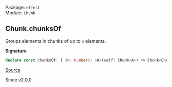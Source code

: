 Package: `effect`<br />
Module: `Chunk`<br />

## Chunk.chunksOf

Groups elements in chunks of up to `n` elements.

**Signature**

```ts
declare const chunksOf: { (n: number): <A>(self: Chunk<A>) => Chunk<Chunk<A>>; <A>(self: Chunk<A>, n: number): Chunk<Chunk<A>>; }
```

[Source](https://github.com/Effect-TS/effect/tree/main/packages/effect/src/Chunk.ts#L775)

Since v2.0.0